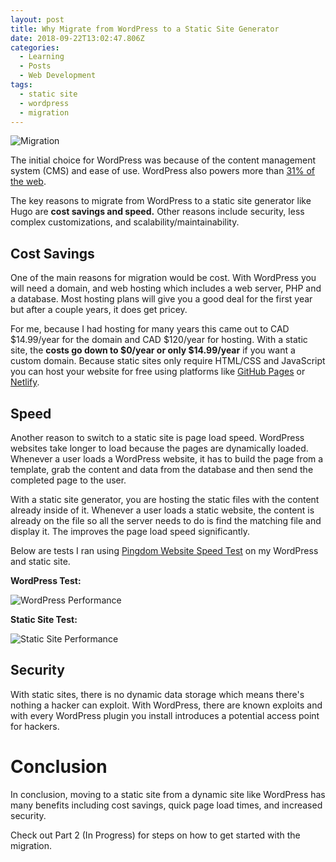 ```yaml
---
layout: post
title: Why Migrate from WordPress to a Static Site Generator
date: 2018-09-22T13:02:47.806Z
categories:
  - Learning
  - Posts
  - Web Development
tags:
  - static site
  - wordpress
  - migration
---
```

![Migration](/img/uploads/barth-bailey-534083-unsplash.jpg)

The initial choice for WordPress was because of the content management system (CMS) and ease of use. WordPress also powers more than [31% of the web](https://wordpress.org/about/features/).

The key reasons to migrate from WordPress to a static site generator like Hugo are **cost savings and speed.** Other reasons include security, less complex customizations, and scalability/maintainability.

## Cost Savings

One of the main reasons for migration would be cost. With WordPress you will need a domain, and web hosting which includes a web server, PHP and a database. Most hosting plans will give you a good deal for the first year but after a couple years, it does get pricey.

For me, because I had hosting for many years this came out to CAD $14.99/year for the domain and CAD $120/year for hosting. With a static site, the **costs go down to $0/year or only $14.99/year** if you want a custom domain. Because static sites only require HTML/CSS and JavaScript you can host your website for free using platforms like [GitHub Pages](https://pages.github.com/) or [Netlify](https://www.netlify.com/).

## Speed

Another reason to switch to a static site is page load speed. WordPress websites take longer to load because the pages are dynamically loaded. Whenever a user loads a WordPress website, it has to build the page from a template, grab the content and data from the database and then send the completed page to the user.

With a static site generator, you are hosting the static files with the content already inside of it. Whenever a user loads a static website, the content is already on the file so all the server needs to do is find the matching file and display it. The improves the page load speed significantly.

Below are tests I ran using [Pingdom Website Speed Test](https://tools.pingdom.com/) on my WordPress and static site.

**WordPress Test:**

![WordPress Performance](/img/uploads/screen-shot-2018-08-09-at-6.59.31-am.png)

**Static Site Test:**

![Static Site Performance](/img/uploads/screen-shot-2018-08-09-at-6.59.12-am.png)

## Security

With static sites, there is no dynamic data storage which means there's nothing a hacker can exploit. With WordPress, there are known exploits and with every WordPress plugin you install introduces a potential access point for hackers.

# Conclusion

In conclusion, moving to a static site from a dynamic site like WordPress has many benefits including cost savings, quick page load times, and increased security.

Check out Part 2 (In Progress) for steps on how to get started with the migration.

